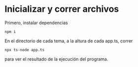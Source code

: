 # Inicializar y correr archivos

Primero, instalar dependencias

``` npm i ```

En el directorio de cada tema, a la altura de cada app.ts, correr

``` npx ts-node app.ts ```

para ver el resultado de la ejecución del programa.
